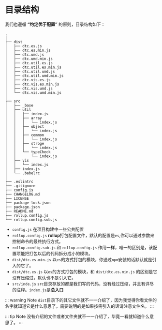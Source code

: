 # 目录结构

我们也遵循 **“约定优于配置”** 的原则，目录结构如下：

```
.
│
├── dist
│   ├── dtc.es.js
│   ├── dtc.es.min.js
│   ├── dtc.umd.js
│   ├── dtc.umd.min.js
│   ├── dtc.util.es.js
│   ├── dtc.util.es.min.js
│   ├── dtc.util.umd.js
│   ├── dtc.util.umd.min.js
│   ├── dtc.vis.es.js
│   ├── dtc.vis.es.min.js
│   ├── dtc.vis.umd.js
│   └── dtc.vis.umd.min.js
│
├── src
│   ├── _base
│   ├── util
│   │   ├── index.js
│   │   ├── array
│   │   │   └── index.js
│   │   ├── object
│   │   │   └── index.js
│   │   ├── common
│   │   │   └── index.js
│   │   ├── stroge
│   │   │   └── index.js
│   │   └── typeCheck
│   │       └── index.js
│   ├── vis
│   │   └── index.js
│   ├── index.js
│   └── .babelrc
│
├── .eslintrc
├── .gitignore
├── config.js
├── CHANGELOG.md
├── LICENSE
├── package-lock.json
├── package.json
├── README.md
├── rollup.config.js
└── rollup.config.sub.js
```


- `config.js` 在项目构建中一些公共配置
- `rollup.config.js` **rollup**打包配置文件，默认的配置是`es`,你可以通过参数来控制命令的最终执行方式。
- `rollup.config.sub.js` 和 `rollup.config.js` 作用一样，唯一的区别是，该配置项能把打包以后的代码拆分成小的模块。
- `dist/dtc.es.min.js` 以`es`的方式打包的模块，你通过`npm`安装的话默认就是引入的它了。
- `dist/dtc.es.js` 以`es`的方式打包的模块，和 `dist/dtc.es.min.js` 的区别是它没有压缩过，默认也不是引入它。
- `src/inde.js` `src`目录存放的都是我们写的代码，没有经过压缩，并且有详尽的注释。`index.js`是**总入口**

::: warning Note
`dist`目录下的其它文件就不一一介绍了，因为我觉得你看文件的名字就知道它是什么意思了。需要说明的是如果按需引入的话请注意文件名。
:::

::: tip Note
没有介绍的文件或者文件夹就不一一介绍了，毕竟一看就知道什么意思了。
:::
